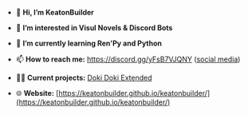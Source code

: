 - 👋 **Hi, I’m KeatonBuilder**

- 👀 **I’m interested in Visul Novels & Discord Bots**

- 🌱 **I’m currently learning Ren'Py and Python**

- 📫 **How to reach me:** https://discord.gg/yFsB7VJQNY ([social media](https://github.com/keatonbuilder/keatonbuilder/blob/main/SOCIALS.md))

- 👨‍💻 **Current projects:** [Doki Doki Extended](https://github.com/keatonbuilder/dde)

- 🌐 **Website:** [https://keatonbuilder.github.io/keatonbuilder/](https://keatonbuilder.github.io/keatonbuilder/)
